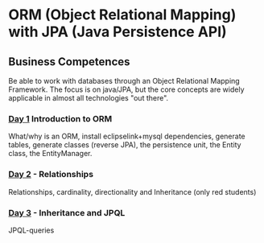 # ORM (Object Relational Mapping) with JPA (Java Persistence API)

## Business Competences
Be able to work with databases through an Object Relational Mapping Framework. The focus is on
java/JPA, but the core concepts are widely applicable in almost all technologies "out there".

### [Day 1](Day1) Introduction to ORM 
What/why is an ORM, install eclipselink+mysql dependencies, generate tables,
generate classes (reverse JPA), the persistence unit, the Entity class, the
EntityManager.

### [Day 2](Day2) - Relationships 
Relationships, cardinality, directionality and Inheritance (only red students)

### [Day 3](Day3) - Inheritance and JPQL
JPQL-queries 
